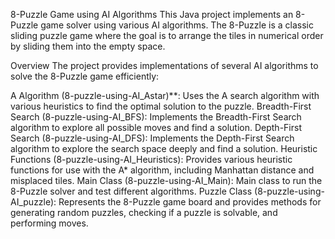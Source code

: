 8-Puzzle Game using AI Algorithms
This Java project implements an 8-Puzzle game solver using various AI algorithms. The 8-Puzzle is a classic sliding puzzle game where the goal is to arrange the tiles in numerical order by sliding them into the empty space.

Overview
The project provides implementations of several AI algorithms to solve the 8-Puzzle game efficiently:

A Algorithm (8-puzzle-using-AI_Astar)**: Uses the A search algorithm with various heuristics to find the optimal solution to the puzzle.
Breadth-First Search (8-puzzle-using-AI_BFS): Implements the Breadth-First Search algorithm to explore all possible moves and find a solution.
Depth-First Search (8-puzzle-using-AI_DFS): Implements the Depth-First Search algorithm to explore the search space deeply and find a solution.
Heuristic Functions (8-puzzle-using-AI_Heuristics): Provides various heuristic functions for use with the A* algorithm, including Manhattan distance and misplaced tiles.
Main Class (8-puzzle-using-AI_Main): Main class to run the 8-Puzzle solver and test different algorithms.
Puzzle Class (8-puzzle-using-AI_puzzle): Represents the 8-Puzzle game board and provides methods for generating random puzzles, checking if a puzzle is solvable, and performing moves.
